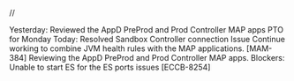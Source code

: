 //


Yesterday:
Reviewed the AppD PreProd and Prod Controller MAP apps
PTO for Monday
Today:
Resolved Sandbox Controller connection Issue
Continue working to combine JVM health rules with the MAP applications. [MAM-384]
Reviewing the AppD PreProd and Prod Controller MAP apps.
Blockers: 
Unable to start ES for the ES ports issues [ECCB-8254]
